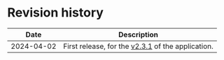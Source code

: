 # Revision history

| Date       | Description   |
|------------|---------------|
| 2024-04-02 | First release, for the [v2.3.1](https://github.com/NordicSemiconductor/pc-nrfconnect-dtm/blob/main/Changelog.md) of the application. |
